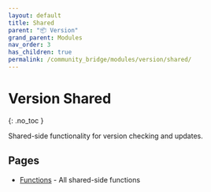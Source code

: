 ```yaml
---
layout: default
title: Shared
parent: "📦 Version"
grand_parent: Modules
nav_order: 3
has_children: true
permalink: /community_bridge/modules/version/shared/
---
```


# Version Shared
{: .no_toc }

Shared-side functionality for version checking and updates.

## Pages

- [Functions](shared/functions.md) - All shared-side functions